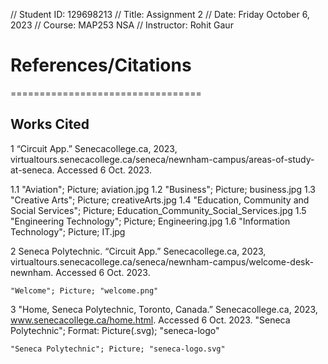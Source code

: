 
//  Student ID: 129698213
//  Title: Assignment 2
//  Date: Friday October 6, 2023
//  Course: MAP253 NSA
//  Instructor: Rohit Gaur

# References/Citations
=================================

Works Cited
----------- 

1    “Circuit App.” Senecacollege.ca, 2023, virtualtours.senecacollege.ca/seneca/newnham-campus/areas-of-study-at-seneca. Accessed 6 Oct. 2023.

1.1        "Aviation"; Picture; aviation.jpg
1.2        "Business"; Picture; business.jpg
1.3        "Creative Arts"; Picture; creativeArts.jpg
1.4        "Education, Community and Social Services"; Picture; Education_Community_Social_Services.jpg
1.5        "Engineering Technology"; Picture; Engineering.jpg
1.6        "Information Technology"; Picture; IT.jpg


2   Seneca Polytechnic. “Circuit App.” Senecacollege.ca, 2023, virtualtours.senecacollege.ca/seneca/newnham-campus/welcome-desk-newnham. Accessed 6 Oct. 2023.

    "Welcome"; Picture; "welcome.png" 


3   "Home, Seneca Polytechnic, Toronto, Canada.” Senecacollege.ca, 2023, www.senecacollege.ca/home.html. Accessed 6 Oct. 2023.
"Seneca Polytechnic"; Format: Picture(.svg); "seneca-logo" 

    "Seneca Polytechnic"; Picture; "seneca-logo.svg"


